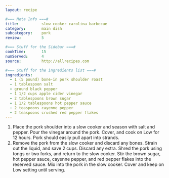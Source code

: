 ```yaml
---
layout: recipe

#=== Meta Info ===#
title: 			slow cooker carolina barbecue
category:		main dish					
subcategory:	pork
review:			5

#=== Stuff for the Sidebar ===#
cookTime:		15
numServed:		4
source:			http://allrecipes.com

#=== Stuff for the ingredients list ===#
ingredients:
  - 1 (5 pound) bone-in pork shoulder roast
  - 1 tablespoon salt
  - ground black pepper
  - 1 1/2 cups apple cider vinegar
  - 2 tablespoons brown sugar
  - 1 1/2 tablespoons hot pepper sauce
  - 2 teaspoons cayenne pepper
  - 2 teaspoons crushed red pepper flakes
---
```


1. Place the pork shoulder into a slow cooker and season with salt and pepper. Pour the vinegar around the pork. Cover, and cook on Low for 12 hours. Pork should easily pull apart into strands.
2. Remove the pork from the slow cooker and discard any bones. Strain out the liquid, and save 2 cups. Discard any extra. Shred the pork using tongs or two forks, and return to the slow cooker. Stir the brown sugar, hot pepper sauce, cayenne pepper, and red pepper flakes into the reserved sauce. Mix into the pork in the slow cooker. Cover and keep on Low setting until serving.
